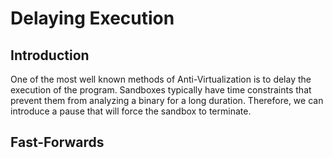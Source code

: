 # Delaying Execution



## Introduction

One of the most well known methods of Anti-Virtualization is to delay the execution of the program. Sandboxes typically have time constraints that prevent them from analyzing a binary for a long duration. Therefore, we can introduce a pause that will force the sandbox to terminate.



## Fast-Forwards

